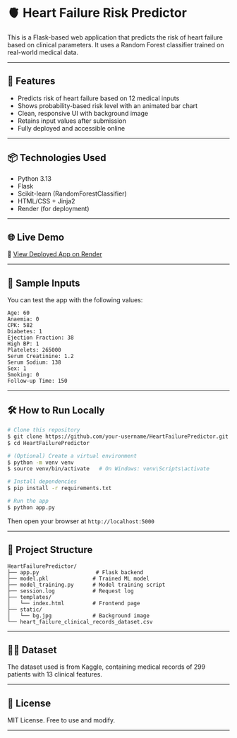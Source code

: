 # 🫀 Heart Failure Risk Predictor

This is a Flask-based web application that predicts the risk of heart failure based on clinical parameters. It uses a Random Forest classifier trained on real-world medical data.

---

## 🚀 Features

* Predicts risk of heart failure based on 12 medical inputs
* Shows probability-based risk level with an animated bar chart
* Clean, responsive UI with background image
* Retains input values after submission
* Fully deployed and accessible online

---

## 📦 Technologies Used

* Python 3.13
* Flask
* Scikit-learn (RandomForestClassifier)
* HTML/CSS + Jinja2
* Render (for deployment)

---

## 🌐 Live Demo

🔗 [View Deployed App on Render](https://heartfailurepredictor-s60w.onrender.com/)

---

## 🧪 Sample Inputs

You can test the app with the following values:

```plaintext
Age: 60
Anaemia: 0
CPK: 582
Diabetes: 1
Ejection Fraction: 38
High BP: 1
Platelets: 265000
Serum Creatinine: 1.2
Serum Sodium: 138
Sex: 1
Smoking: 0
Follow-up Time: 150
```

---

## 🛠 How to Run Locally

```bash
# Clone this repository
$ git clone https://github.com/your-username/HeartFailurePredictor.git
$ cd HeartFailurePredictor

# (Optional) Create a virtual environment
$ python -m venv venv
$ source venv/bin/activate   # On Windows: venv\Scripts\activate

# Install dependencies
$ pip install -r requirements.txt

# Run the app
$ python app.py
```

Then open your browser at `http://localhost:5000`

---

## 📁 Project Structure

```
HeartFailurePredictor/
├── app.py                  # Flask backend
├── model.pkl              # Trained ML model
├── model_training.py      # Model training script
├── session.log            # Request log
├── templates/
│   └── index.html         # Frontend page
├── static/
│   └── bg.jpg             # Background image
└── heart_failure_clinical_records_dataset.csv
```

---

## 👨‍⚕️ Dataset

The dataset used is from Kaggle, containing medical records of 299 patients with 13 clinical features.

---

## 📄 License

MIT License. Free to use and modify.

---
